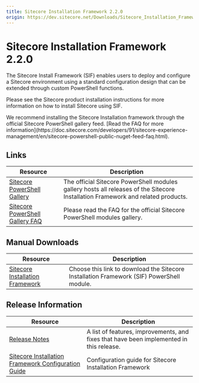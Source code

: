 ```yaml
---
title: Sitecore Installation Framework 2.2.0
origin: https://dev.sitecore.net/Downloads/Sitecore_Installation_Framework/2x/Sitecore_Installation_Framework_220
---
```


# Sitecore Installation Framework 2.2.0

The Sitecore Install Framework (SIF) enables users to deploy and configure a Sitecore environment using a standard configuration design that can be extended through custom PowerShell functions.

Please see the Sitecore product installation instructions for more information on how to install Sitecore using SIF.

  <Alert variant='warning' mb={4}>
    <AlertIcon />
    We recommend installing the Sitecore Installation framework through the official Sitecore PowerShell gallery feed. [Read the FAQ for more information](https://doc.sitecore.com/developers/91/sitecore-experience-management/en/sitecore-powershell-public-nuget-feed-faq.html).
  </Alert>
  

## Links

 | Resource | Description |
 | --- | --- |
 | [Sitecore PowerShell Gallery](https://cloudsmith.io/~sitecore/repos/resources/packages/) | The official Sitecore PowerShell modules gallery hosts all releases of the Sitecore Installation Framework and related products. |
 | [Sitecore PowerShell Gallery FAQ](https://doc.sitecore.net/sitecore_experience_platform/developing/developing_with_sitecore/sitecore_powershell_public_nuget_feed_faq) | Please read the FAQ for the official Sitecore PowerShell modules gallery. |

## Manual Downloads

 | Resource | Description |
 | --- | --- |
 | [Sitecore Installation Framework](https://sitecoredev.azureedge.net/~/media/BD45022B3E894F428ECD9E6914F5EA98.ashx?date=20191126T093348) | Choose this link to download the Sitecore Installation Framework (SIF) PowerShell module. |

## Release Information

 | Resource | Description |
 | --- | --- |
 | [Release Notes](/downloads/Sitecore%20Installation%20Framework/2x/Sitecore%20Installation%20Framework%20220/Release%20Notes) | A list of features, improvements, and fixes that have been implemented in this release. |
 | [Sitecore Installation Framework Configuration Guide](https://sitecoredev.azureedge.net/~/media/3EF6E54C61274329BA50214AFF5F2CCA.ashx?date=20191128T154542) | Configuration guide for Sitecore Installation Framework |